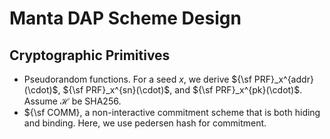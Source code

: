 
Manta DAP Scheme Design
=======================

## Cryptographic Primitives
- Pseudorandom functions. For a seed $x$, we derive ${\sf PRF}_x^{addr}(\cdot)$, ${\sf PRF}_x^{sn}(\cdot)$, and ${\sf PRF}_x^{pk}(\cdot)$. Assume $\mathcal{H}$ be SHA256.
- ${\sf COMM}, a non-interactive commitment scheme that is both hiding and binding. Here, we use pedersen hash for commitment.


